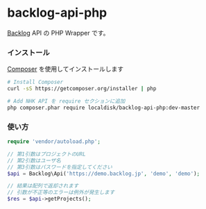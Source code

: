 backlog-api-php
===============
[Backlog](http://www.backlog.jp/) API の PHP Wrapper です。

### インストール

[Composer](http://getcomposer.org) を使用してインストールします

```bash
# Install Composer
curl -sS https://getcomposer.org/installer | php

# Add NHK API を require セクションに追加
php composer.phar require localdisk/backlog-api-php:dev-master
```

### 使い方

```php
require 'vendor/autoload.php';

// 第1引数はプロジェクトのURL
// 第2引数はユーザ名
// 第3引数はパスワードを指定してください
$api = Backlog\Api('https://demo.backlog.jp', 'demo', 'demo');

// 結果は配列で返却されます
// 引数が不正等のエラーは例外が発生します
$res = $api->getProjects();
```